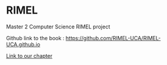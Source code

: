 # RIMEL
Master 2 Computer Science RIMEL project  

Github link to the book  : https://github.com/RIMEL-UCA/RIMEL-UCA.github.io   

[Link to our chapter](https://rimel-uca.github.io/chapters/2022/Extraire%20les%20pr%C3%A9conditions%20des%20codes%20de%20RapidMiner/content)
